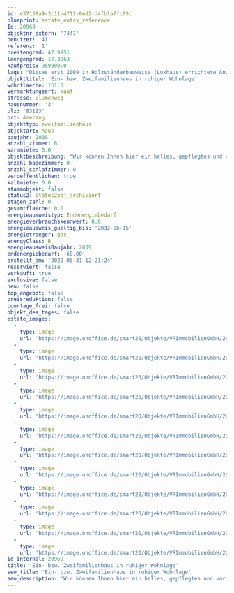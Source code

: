 ```yaml
---
id: e37158a9-3c11-4711-8ed2-d4fb1affc05c
blueprint: estate_entry_reference
Id: 20969
objektnr_extern: '7447'
benutzer: '41'
referenz: '1'
breitengrad: 47.9951
laengengrad: 12.3063
kaufpreis: 989000.0
lage: "Dieses erst 2009 in Holzständerbauweise (Luxhaus) errichtete Anwesen steht in einer sehr ruhigen Wohnlage von Amerang; die Straße zum Haus wird lediglich von wenigen Anwohnern befahren.\r\n\r\nDie Gemeinde Amerang bildet mit seinen ca. 3.600 Einwohnern den Mittelpunkt der umliegenden Orte. \r\nAlle, für den täglichen Bedarf nötigen Einrichtungen, Geschäfte und Ärzte finden Sie in Amerang. Verschiedene Lokalitäten, Museen und Freizeiteinrichtungen sorgen für genügend Abwechslung. \r\nDie Städte Wasserburg und Rosenheim können bequem per Bus erreicht werden. Das Thermalbad Bad Endorf ist in ca. 15 Autominuten, der Chiemsee in knapp 30 Minuten zu erreichen."
objekttitel: 'Ein- bzw. Zweifamilienhaus in ruhiger Wohnlage'
wohnflaeche: 151.0
vermarktungsart: kauf
strasse: Blumenweg
hausnummer: '3'
plz: '83123'
ort: Amerang
objekttyp: zweifamilienhaus
objektart: haus
baujahr: 2009
anzahl_zimmer: 6
warmmiete: 0.0
objektbeschreibung: "Wir können Ihnen hier ein helles, gepflegtes und variables Haus anbieten. Dieses kann als Generationenhaus oder als Einfamilienhaus mit zwei getrennten Wohneinheiten (z.B. EG: Eigentümer, OG: Mieter oder Büro; oder als Großfamilie für das gesamte Haus) genutzt werden. \r\n\r\nAktuell wird es von 2 Generationen in den beiden Geschossen separat bewohnt, es sind deshalb zwei moderne Einbauküchen und zwei große Bäder vorhanden. Die Zähler für Heizung, Strom und Wasser sind jeweils getrennt (auch in den zugeteilten Kellerräumen). Alle Wohnräume haben Fußbodenheizung (Gasbrennwertheizung).\r\n\r\nEG\r\nÜber einen gemeinschaftlichen Hauseingang (weiß gefliest) mit Treppenhaus gelangt man in die Erdgeschosswohnung. Dort befindet sich die offene Küche mit Essplatz und großem Wohnbereich. Zwei Fenster-Türen an der Seite geben dem Raum zusätzliche Helligkeit. An die Küche grenzt eine Speis mit Fenster. Neben dem Essplatz kann man durch die großzügige Schiebetüre auf die sonnige Terrasse gelangen. Der gesamte Raum ist mit hellem Parkett ausgestattet. Ein Kaminofen kann im Wohnzimmer angeschlossen werden. \r\nAngrenzend liegt das geräumige Bad (schwarz-grau gefliest) mit Eckbadewanne und bodengleicher, großer Dusche. Das Schlafzimmer (Eichenparkett) und Kinderzimmer (Eschenparkett) haben jeweils zwei Fenster.\r\n\r\n\r\nDie Treppe ins Obergeschoss ist aus Buche.\r\n\r\n\r\n\r\nOG\r\nÜber den Treppenabsatz geht man in die helle Obergeschosswohnung. Der Flur ist mit hochwertigen weißen Fliesen ausgestattet. Von ihm gelangt man in alle Zimmer. Das Wohnzimmer, der Essbereich und die offene Küche sind mit Fliesen in Holzoptik ausgestattet. Das Wohnzimmer mit Flügeltüren zum großen Balkon und die Küche werden zusätzlich durch je ein Dachfenster erhellt. Die Dachfenster haben alle Sonnenrollläden. Das Tageslichtbad hat ebenfalls ein Dachfenster, eine ebenerdige Glasdusche, sowie zwei Einbauschränke (Sitzbank mit Stauraum und Hochschrank). Dazu hat das Bad einen echten Kieselsteinboden. Schlafzimmer und Kinderzimmer sind mit Eschenparkett ausgestattet. Diese beiden Räume haben je ein Fenster, welche sich bis zum Boden erstrecken (französischer Balkon). Ein kleiner Vorratsraum ist ebenso vorhanden.\r\nAlle Kunststofffenster im Haus sind dreifach verglast und haben Rollläden.\r\n\r\nKeller\r\nDas Haus ist voll unterkellert und dort in drei große Kellerräume aufgeteilt. Ebenso gibt es hier einen Technik- und Waschraum. Ein Kaminofen ist im Hobbyraum vorhanden. Solaranschlüsse sind bis unter das Dach gelegt und können somit angeschlossen werden. Der neue Eigentümer kann sich hier noch etwas einbringen, die Trittstufen der Treppe in den Keller, sowie, wenn gewünscht, dort der Bodenbelag, gehören noch installiert. Der neue Eigentümer kann sich hier noch etwas einbringen und die vorhandene Treppenstufen erneuern.\r\n\r\nGarten\r\nIm seitlichen Garten ist der Gastank unterirdisch eingebaut worden (gemieteter Flüssiggastank).\r\nDer Garten ist zweckmäßig mit Büschen, Bäumen, Beerensträuchern und Spalierobst angelegt worden. Im hinteren Bereich befindet sich ein Tor, dass den Kindern den Weg zum Spielplatz verkürzt.\r\n\r\nPkw-Stellplätze sind auf dem Grundstück ausreichend vorhanden."
anzahl_badezimmer: 0
anzahl_schlafzimmer: 0
veroeffentlichen: true
kaltmiete: 0.0
stammobjekt: false
status2: status2obj_archiviert
etagen_zahl: 0
gesamtflaeche: 0.0
energieausweistyp: Endenergiebedarf
energieverbrauchskennwert: 0.0
energieausweis_gueltig_bis: '2032-06-15'
energietraeger: gas
energyClass: B
energieausweisBaujahr: 2009
endenergiebedarf: '68.00'
erstellt_am: '2022-05-31 12:21:24'
reserviert: false
verkauft: true
exclusive: false
neu: false
top_angebot: false
preisreduktion: false
courtage_frei: false
objekt_des_tages: false
estate_images:
  -
    type: image
    url: 'https://image.onoffice.de/smart20/Objekte/VRImmobilienGmbH/20969/b70c21bf-ede6-48cb-ad8d-5b27e5fc54b4.jpg'
  -
    type: image
    url: 'https://image.onoffice.de/smart20/Objekte/VRImmobilienGmbH/20969/9a3757d5-8206-469e-846a-11d837e4a64e.jpg'
  -
    type: image
    url: 'https://image.onoffice.de/smart20/Objekte/VRImmobilienGmbH/20969/f5481d38-7233-41e7-9cae-7074973e9e52.jpg'
  -
    type: image
    url: 'https://image.onoffice.de/smart20/Objekte/VRImmobilienGmbH/20969/2b5a11fb-3907-470c-9ceb-8f75acc0ff46.jpg'
  -
    type: image
    url: 'https://image.onoffice.de/smart20/Objekte/VRImmobilienGmbH/20969/0fa1e806-0692-4d0c-ad36-1b564b735d25.jpg'
  -
    type: image
    url: 'https://image.onoffice.de/smart20/Objekte/VRImmobilienGmbH/20969/c63d9b6b-69fc-4ace-b094-f753f82714f8.jpg'
  -
    type: image
    url: 'https://image.onoffice.de/smart20/Objekte/VRImmobilienGmbH/20969/0a6c3664-e486-48d3-af52-5f0ffa78aed9.jpg'
  -
    type: image
    url: 'https://image.onoffice.de/smart20/Objekte/VRImmobilienGmbH/20969/1bf3ad02-557d-4722-a356-ceb2385ddf7a.jpg'
  -
    type: image
    url: 'https://image.onoffice.de/smart20/Objekte/VRImmobilienGmbH/20969/5adb326b-b488-40cc-bb88-2921beeec344.jpg'
  -
    type: image
    url: 'https://image.onoffice.de/smart20/Objekte/VRImmobilienGmbH/20969/062fa55b-2197-4a41-90d0-828219711451.jpg'
  -
    type: image
    url: 'https://image.onoffice.de/smart20/Objekte/VRImmobilienGmbH/20969/3b1a43e7-8b50-463c-a3df-9ccb9456c388.jpg'
  -
    type: image
    url: 'https://image.onoffice.de/smart20/Objekte/VRImmobilienGmbH/20969/34f77e32-7c04-49c7-a9da-de2c99ed6f50.jpg'
id_internal: 20969
title: 'Ein- bzw. Zweifamilienhaus in ruhiger Wohnlage'
seo_title: 'Ein- bzw. Zweifamilienhaus in ruhiger Wohnlage'
seo_description: 'Wir können Ihnen hier ein helles, gepflegtes und variables Haus anbieten. Dieses kann als Generationenhaus oder als Einfamilienhaus mit zwei getrennten Wohnein'
---
```

